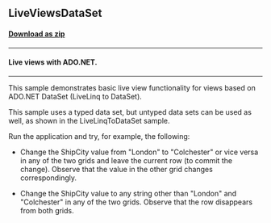 ## LiveViewsDataSet
#### [Download as zip](https://grapecity.github.io/DownGit/#/home?url=https://github.com/GrapeCity/ComponentOne-WPF-Samples/tree/master/NET_462/DataSource/CS/LiveLinq/HowTo/LiveViews/LiveViewsDataSet)
____
#### Live views with ADO.NET.
____
This sample demonstrates basic live view functionality for views
based on ADO.NET DataSet (LiveLinq to DataSet).

This sample uses a typed data set, but untyped data sets can be
used as well, as shown in the LiveLinqToDataSet sample.

Run the application and try, for example, the following:


* Change the ShipCity value from "London" to "Colchester" or
vice versa in any of the two grids and leave the current row
(to commit the change). Observe that the value in the other
grid changes correspondingly.


* Change the ShipCity value to any string other than "London"
and "Colchester" in any of the two grids. Observe that the row
disappears from both grids.


